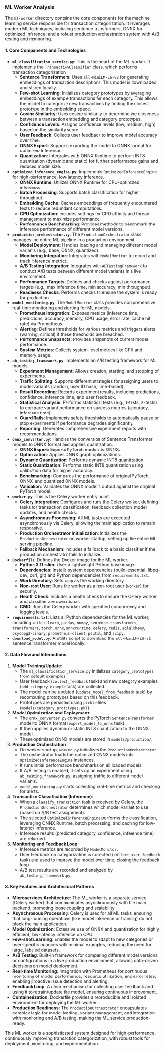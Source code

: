### ML Worker Analysis

The `ml-worker` directory contains the core components for the machine learning service responsible for transaction categorization. It leverages modern ML techniques, including sentence transformers, ONNX for optimized inference, and a robust production orchestration system with A/B testing and monitoring.

#### 1. Core Components and Technologies

*   **`ml_classification_service.py`**: This is the heart of the ML worker. It implements the `TransactionClassifier` class, which performs transaction categorization.
    *   **Sentence Transformers**: Uses `all-MiniLM-L6-v2` for generating embeddings of transaction descriptions. This model is downloaded and stored locally.
    *   **Few-shot Learning**: Initializes category prototypes by averaging embeddings of example transactions for each category. This allows the model to categorize new transactions by finding the closest prototype in the embedding space.
    *   **Cosine Similarity**: Uses cosine similarity to determine the closeness between a transaction embedding and category prototypes.
    *   **Confidence Levels**: Assigns confidence levels (low, medium, high) based on the similarity score.
    *   **User Feedback**: Collects user feedback to improve model accuracy over time.
    *   **ONNX Export**: Supports exporting the model to ONNX format for optimized inference.
    *   **Quantization**: Integrates with ONNX Runtime to perform INT8 quantization (dynamic and static) for further performance gains and reduced model size.
*   **`optimized_inference_engine.py`**: Implements `OptimizedInferenceEngine` for high-performance, low-latency inference.
    *   **ONNX Runtime**: Utilizes ONNX Runtime for CPU-optimized inference.
    *   **Batch Processing**: Supports batch classification for higher throughput.
    *   **Embedding Cache**: Caches embeddings of frequently encountered texts to reduce redundant computations.
    *   **CPU Optimization**: Includes settings for CPU affinity and thread management to maximize performance.
    *   **Performance Benchmarking**: Provides methods to benchmark the inference performance of different model versions.
*   **`production_orchestrator.py`**: The `ProductionOrchestrator` class manages the entire ML pipeline in a production environment.
    *   **Model Deployment**: Handles loading and managing different model variants (e.g., base, ONNX, quantized).
    *   **Monitoring Integration**: Integrates with `ModelMonitor` to record and track inference metrics.
    *   **A/B Testing Integration**: Integrates with `ABTestingFramework` to conduct A/B tests between different model variants in a live environment.
    *   **Performance Targets**: Defines and checks against performance targets (e.g., max inference time, min accuracy, min throughput).
    *   **Readiness Checks**: Performs checks to ensure the system is ready for production.
*   **`model_monitoring.py`**: The `ModelMonitor` class provides comprehensive real-time monitoring and alerting for ML models.
    *   **Prometheus Integration**: Exposes metrics (inference time, predictions, accuracy, memory, CPU usage, error rate, cache hit rate) via Prometheus.
    *   **Alerting**: Defines thresholds for various metrics and triggers alerts (warning, critical) if these thresholds are breached.
    *   **Performance Snapshots**: Provides snapshots of current model performance.
    *   **System Metrics**: Collects system-level metrics like CPU and memory usage.
*   **`ab_testing_framework.py`**: Implements an A/B testing framework for ML models.
    *   **Experiment Management**: Allows creation, starting, and stopping of experiments.
    *   **Traffic Splitting**: Supports different strategies for assigning users to model variants (random, user ID hash, time-based).
    *   **Result Recording**: Records experiment results, including predictions, confidence, inference time, and user feedback.
    *   **Statistical Analysis**: Performs statistical tests (e.g., t-tests, z-tests) to compare variant performance on success metrics (accuracy, inference time).
    *   **Guard Rails**: Implements safety thresholds to automatically pause or stop experiments if performance degrades significantly.
    *   **Reporting**: Generates comprehensive experiment reports with recommendations.
*   **`onnx_converter.py`**: Handles the conversion of Sentence Transformer models to ONNX format and applies quantization.
    *   **ONNX Export**: Exports PyTorch models to ONNX.
    *   **Optimization**: Applies ONNX graph optimizations.
    *   **Dynamic Quantization**: Performs dynamic INT8 quantization.
    *   **Static Quantization**: Performs static INT8 quantization using calibration data for higher accuracy.
    *   **Benchmarking**: Compares the performance of original PyTorch, ONNX, and quantized ONNX models.
    *   **Validation**: Validates the ONNX model's output against the original PyTorch model.
*   **`worker.py`**: This is the Celery worker entry point.
    *   **Celery Integration**: Configures and runs the Celery worker, defining tasks for transaction classification, feedback collection, model updates, and health checks.
    *   **Asynchronous Processing**: All ML tasks are executed asynchronously via Celery, allowing the main application to remain responsive.
    *   **Production Orchestrator Initialization**: Initializes the `ProductionOrchestrator` on worker startup, setting up the entire ML serving pipeline.
    *   **Fallback Mechanism**: Includes a fallback to a basic classifier if the production orchestrator fails to initialize.
*   **`Dockerfile`**: Defines the Docker image for the ML worker.
    *   **Python 3.11-slim**: Uses a lightweight Python base image.
    *   **Dependencies**: Installs system dependencies (build-essential, libpq-dev, curl, git) and Python dependencies from `requirements.txt`.
    *   **Work Directory**: Sets `/app` as the working directory.
    *   **Non-root User**: Runs the worker as a non-root user (`worker`) for security.
    *   **Health Check**: Includes a health check to ensure the Celery worker and classifier are operational.
    *   **CMD**: Runs the Celery worker with specified concurrency and logging levels.
*   **`requirements.txt`**: Lists all Python dependencies for the ML worker, including `scikit-learn`, `pandas`, `numpy`, `sentence-transformers`, `transformers`, `torch`, `onnx`, `onnxruntime`, `celery`, `redis`, `sqlalchemy`, `psycopg2-binary`, `prometheus-client`, `psutil`, and `scipy`.
*   **`download_model.py`**: A utility script to download the `all-MiniLM-L6-v2` sentence transformer model locally.

#### 2. Data Flow and Interactions

1.  **Model Training/Update**:
    *   The `ml_classification_service.py` initializes `category_prototypes` from default examples.
    *   User feedback (`collect_feedback` task) and new category examples (`add_category_example` task) are collected.
    *   The model can be updated (`update_model_from_feedback` task) by recomputing prototypes based on this feedback.
    *   Prototypes are persisted using `pickle` files (`models/category_prototypes.pkl`).
2.  **Model Optimization and Deployment**:
    *   The `onnx_converter.py` converts the PyTorch `SentenceTransformer` model to ONNX format (`export_model_to_onnx` task).
    *   It then applies dynamic or static INT8 quantization to the ONNX model.
    *   These optimized ONNX models are stored in `models/production/`.
3.  **Production Orchestration**:
    *   On worker startup, `worker.py` initializes the `ProductionOrchestrator`.
    *   The orchestrator loads the optimized ONNX models into `OptimizedInferenceEngine` instances.
    *   It runs initial performance benchmarks on all loaded models.
    *   If A/B testing is enabled, it sets up an experiment using `ab_testing_framework.py`, assigning traffic to different model variants.
    *   `model_monitoring.py` starts collecting real-time metrics and checking for alerts.
4.  **Transaction Classification (Inference)**:
    *   When a `classify_transaction` task is received by Celery, the `ProductionOrchestrator` determines which model variant to use (based on A/B test assignment).
    *   The selected `OptimizedInferenceEngine` performs the classification, leveraging ONNX Runtime, batch processing, and caching for low-latency inference.
    *   Inference results (predicted category, confidence, inference time) are returned.
5.  **Monitoring and Feedback Loop**:
    *   Inference metrics are recorded by `ModelMonitor`.
    *   User feedback on categorization is collected (`collect_user_feedback` task) and used to improve the model over time, closing the feedback loop.
    *   A/B test results are recorded and analyzed by `ab_testing_framework.py`.

#### 3. Key Features and Architectural Patterns

*   **Microservices Architecture**: The ML worker is a separate service (Celery worker) that communicates asynchronously with the main backend, promoting loose coupling and scalability.
*   **Asynchronous Processing**: Celery is used for all ML tasks, ensuring that long-running operations (like model inference or training) do not block the main application.
*   **Model Optimization**: Extensive use of ONNX and quantization for highly efficient, low-latency inference on CPU.
*   **Few-shot Learning**: Enables the model to adapt to new categories or user-specific nuances with minimal examples, reducing the need for large, labeled datasets.
*   **A/B Testing**: Built-in framework for comparing different model versions or configurations in a live production environment, allowing data-driven decisions on model deployment.
*   **Real-time Monitoring**: Integration with Prometheus for continuous monitoring of model performance, resource utilization, and error rates, enabling proactive issue detection and alerting.
*   **Feedback Loop**: A clear mechanism for collecting user feedback and using it to retrain/update the model, ensuring continuous improvement.
*   **Containerization**: Dockerfile provides a reproducible and isolated environment for deploying the ML worker.
*   **Production Readiness**: The `ProductionOrchestrator` encapsulates complex logic for model loading, variant management, and integration with monitoring and A/B testing, making the ML service production-ready.

This ML worker is a sophisticated system designed for high-performance, continuously improving transaction categorization, with robust tools for deployment, monitoring, and experimentation.
